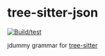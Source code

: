 tree-sitter-json
===========================

[![Build/test](https://github.com/tree-sitter/tree-sitter-json/actions/workflows/ci.yml/badge.svg)](https://github.com/tree-sitter/tree-sitter-json/actions/workflows/ci.yml)

jdummy grammar for [tree-sitter](https://github.com/tree-sitter/tree-sitter)
